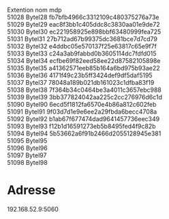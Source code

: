 Extention	nom	mdp   
51028	Bytel28	fb7bfb4966c3312109c480375276a73e   
51029	Bytel29	eac8f3bb1c405ddc8c3830aa01e9de72   
51030	Bytel30	ec221958925e898bbf63480999fea725   
51031	Bytel31	27b712ad67b99375dc3681bce7d7cd79   
51032	Bytel32	e4ddbc05e570137f25e63817c65e9f7f   
51033	Bytel33	c24a3ab9fabbd0b3605114dc7fdfd015   
51034	Bytel34	ecfbe69f82eed58ee22d87582105898e   
51035	Bytel35	a41362571eeb85b164a6bd975b93ae22   
51036	Bytel36	4171f49c23b5ff3424def9df5daf5195      
51037	Bytel37	78048a189b021db161023c1dfba83f19   
51038	Bytel38	7f364b34c0464be3a4011c3657ebc988   
51039	Bytel39	3bb377824042aa225c2cc276976d6c1d   
51090	Bytel90	6ecd5f1812fa6570e4b86a812c602feb   
51091	Bytel91	9f03d7d1e9e6ee2a29fbda6becc4708a   
51092	Bytel92	b1ab67f677474dad9641457736eec349   
51093	Bytel93	f12b1d16591273eb5b8495fed4f9c82b   
51094	Bytel94	5b53662a6f91b2466d2055128945e381   
51095	Bytel95	   
51096	Bytel96	   
51097	Bytel97	   
51098	Bytel98	   

# Adresse
192.168.52.9:5060
